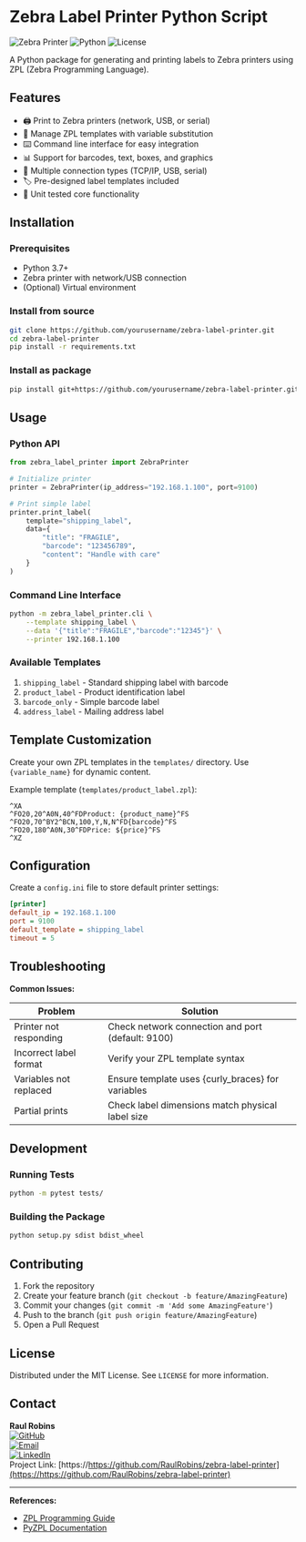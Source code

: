 # Zebra Label Printer Python Script

![Zebra Printer](https://img.shields.io/badge/Zebra-Printer-blue) ![Python](https://img.shields.io/badge/Python-3.7%2B-green) ![License](https://img.shields.io/badge/License-MIT-orange)

A Python package for generating and printing labels to Zebra printers using ZPL (Zebra Programming Language).

## Features

- 🖨️ Print to Zebra printers (network, USB, or serial)
- 📝 Manage ZPL templates with variable substitution
- ⌨️ Command line interface for easy integration
- 📊 Support for barcodes, text, boxes, and graphics
- 🔄 Multiple connection types (TCP/IP, USB, serial)
- 🏷️ Pre-designed label templates included
- 🧪 Unit tested core functionality

## Installation

### Prerequisites

- Python 3.7+
- Zebra printer with network/USB connection
- (Optional) Virtual environment

### Install from source

```bash
git clone https://github.com/yourusername/zebra-label-printer.git
cd zebra-label-printer
pip install -r requirements.txt
```

### Install as package

```bash
pip install git+https://github.com/yourusername/zebra-label-printer.git
```

## Usage

### Python API

```python
from zebra_label_printer import ZebraPrinter

# Initialize printer
printer = ZebraPrinter(ip_address="192.168.1.100", port=9100)

# Print simple label
printer.print_label(
    template="shipping_label",
    data={
        "title": "FRAGILE",
        "barcode": "123456789",
        "content": "Handle with care"
    }
)
```

### Command Line Interface

```bash
python -m zebra_label_printer.cli \
    --template shipping_label \
    --data '{"title":"FRAGILE","barcode":"12345"}' \
    --printer 192.168.1.100
```

### Available Templates

1. `shipping_label` - Standard shipping label with barcode
2. `product_label` - Product identification label
3. `barcode_only` - Simple barcode label
4. `address_label` - Mailing address label

## Template Customization

Create your own ZPL templates in the `templates/` directory. Use `{variable_name}` for dynamic content.

Example template (`templates/product_label.zpl`):

```zpl
^XA
^FO20,20^A0N,40^FDProduct: {product_name}^FS
^FO20,70^BY2^BCN,100,Y,N,N^FD{barcode}^FS
^FO20,180^A0N,30^FDPrice: ${price}^FS
^XZ
```

## Configuration

Create a `config.ini` file to store default printer settings:

```ini
[printer]
default_ip = 192.168.1.100
port = 9100
default_template = shipping_label
timeout = 5
```

## Troubleshooting

**Common Issues:**

| Problem                | Solution                                          |
| ---------------------- | ------------------------------------------------- |
| Printer not responding | Check network connection and port (default: 9100) |
| Incorrect label format | Verify your ZPL template syntax                   |
| Variables not replaced | Ensure template uses {curly_braces} for variables |
| Partial prints         | Check label dimensions match physical label size  |

## Development

### Running Tests

```bash
python -m pytest tests/
```

### Building the Package

```bash
python setup.py sdist bdist_wheel
```

## Contributing

1. Fork the repository
2. Create your feature branch (`git checkout -b feature/AmazingFeature`)
3. Commit your changes (`git commit -m 'Add some AmazingFeature'`)
4. Push to the branch (`git push origin feature/AmazingFeature`)
5. Open a Pull Request

## License

Distributed under the MIT License. See `LICENSE` for more information.

## Contact

**Raul Robins**  
[![GitHub](https://img.shields.io/badge/GitHub-RaulRobins-blue?logo=github)](https://github.com/RaulRobins)  
[![Email](https://img.shields.io/badge/Email-raul.robins@outlook.com-red?logo=mail.ru)](mailto:raul.robins@outlook.com)  
[![LinkedIn](https://img.shields.io/badge/LinkedIn-Raul%20Robins-blue?logo=linkedin)](https://www.linkedin.com/in/raulrobins/)  
Project Link: [https://https://github.com/RaulRobins/zebra-label-printer](https://https://github.com/RaulRobins/zebra-label-printer)

---

**References:**

- [ZPL Programming Guide](https://www.zebra.com/content/dam/zebra/manuals/printers/common/programming/zpl-zbi2-pm-en.pdf)
- [PyZPL Documentation](https://pyzpl.readthedocs.io/)
